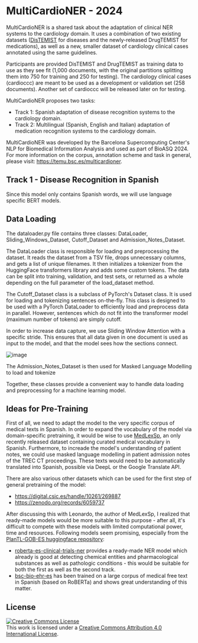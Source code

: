 # MultiCardioNER - 2024

MultiCardioNER is a shared task about the adaptation of clinical NER systems to the cardiology domain. It uses a combination of two existing datasets ([DisTEMIST](https://temu.bsc.es/distemist) for diseases and the newly-released DrugTEMIST for medications), as well as a new, smaller dataset of cardiology clinical cases annotated using the same guidelines.

Participants are provided DisTEMIST and DrugTEMIST as training data to use as they see fit (1,000 documents, with the original partitions splitting them into 750 for training and 250 for testing). The cardiology clinical cases (cardioccc) are meant to be used as a development or validation set (258 documents). Another set of cardioccc will be released later on for testing.

MultiCardioNER proposes two tasks:

- Track 1: Spanish adaptation of disease recognition systems to the cardiology domain.
- Track 2: Multilingual (Spanish, English and Italian) adaptation of medication recognition systems to the cardiology domain.

MultiCardioNER was developed by the Barcelona Supercomputing Center's NLP for Biomedical Information Analysis and used as part of BioASQ 2024. For more information on the corpus, annotation scheme and task in general, please visit: https://temu.bsc.es/multicardioner.

## Track 1 - Disease Recognition in Spanish

Since this model only contains Spanish words, we will use language specific BERT models.

## Data Loading

The dataloader.py file contains three classes: DataLoader, Sliding_Windows_Dataset, Cutoff_Dataset and Admission_Notes_Dataset.

The DataLoader class is responsible for loading and preprocessing the dataset. It reads the dataset from a TSV file, drops unnecessary columns, and gets a list of unique filenames. It then initializes a tokenizer from the HuggingFace transformers library and adds some custom tokens. The data can be split into training, validation, and test sets, or returned as a whole depending on the full parameter of the load_dataset method.

The Cutoff_Dataset class is a subclass of PyTorch's Dataset class. It is used for loading and tokenizing sentences on-the-fly. This class is designed to be used with a PyTorch DataLoader to efficiently load and preprocess data in parallel. However, sentences which do not fit into the transformer model (maximum number of tokens) are simply cutoff.

In order to increase data capture, we use Sliding Window Attention with a specific stride. This ensures that all data given in one document is used as input to the model, and that the model sees how the sections connect.

![image](https://github.com/Padraig20/MultiCardioNER-2024/assets/111874815/68704bf5-dfa1-4ff1-97aa-6b15cfb3ff1e)

The Admission_Notes_Dataset is then used for Masked Language Modelling to load and tokenize 

Together, these classes provide a convenient way to handle data loading and preprocessing for a machine learning model.

## Ideas for Pre-Training

First of all, we need to adapt the model to the very specific corpus of medical texts in Spanish. In order to expand the vocabulary of the model via domain-specific pretraining, it would be wise to use [MedLexSp](https://jbiomedsem.biomedcentral.com/articles/10.1186/s13326-022-00281-5), an only recently released dataset containing curated medical vocabulary in Spanish. Furthermore, to increade the model's understanding of patient notes, we could use masked language modelling in patient admission notes of the TREC CT proceedings. These texts would need to be automatically translated into Spanish, possible via DeepL or the Google Translate API.

There are also various other datasets which can be used for the first step of general pretraining of the model:

- https://digital.csic.es/handle/10261/269887
- https://zenodo.org/records/6059737

After discussing this with Leonardo, the author of MedLexSp, I realized that ready-made models would be more suitable to this purpose - after all, it's difficult to compete with these models with limited computational power, time and resources. Following models seem promising, especially from the [PlanTL-GOB-ES huggingface repository](https://huggingface.co/PlanTL-GOB-ES):

- [roberta-es-clinical-trials-ner](https://huggingface.co/lcampillos/roberta-es-clinical-trials-ner) provides a ready-made NER model which already is good at detecting chemical entities and pharmacological substances as well as pathologic conditions - this would be suitable for both the first as well as the second track.
- [bsc-bio-ehr-es](https://huggingface.co/PlanTL-GOB-ES/bsc-bio-ehr-es) has been trained on a large corpus of medical free text in Spanish (based on RoBERTa) and shows great understanding of this matter.

## License

<a rel="license" href="http://creativecommons.org/licenses/by/4.0/"><img alt="Creative Commons License" style="border-width:0" src="https://i.creativecommons.org/l/by/4.0/88x31.png" /></a><br />This work is licensed under a <a rel="license" href="http://creativecommons.org/licenses/by/4.0/">Creative Commons Attribution 4.0 International License</a>.
